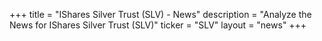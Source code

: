 +++
title = "IShares Silver Trust (SLV) - News"
description = "Analyze the News for IShares Silver Trust (SLV)"
ticker = "SLV"
layout = "news"
+++

